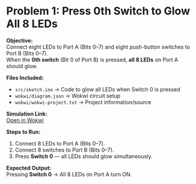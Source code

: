 # Problem 1: Press 0th Switch to Glow All 8 LEDs

**Objective:**  
Connect eight LEDs to Port A (Bits 0–7) and eight push-button switches to Port B (Bits 0–7).  
When the **0th switch** (Bit 0 of Port B) is pressed, **all 8 LEDs** on Port A should glow.

**Files Included:**  
- `src/sketch.ino` → Code to glow all LEDs when Switch 0 is pressed  
- `wokwi/diagram.json` → Wokwi circuit setup  
- `wokwi/wokwi-project.txt` → Project information/source  

**Simulation Link:**  
[Open in Wokwi](https://wokwi.com/projects/443962351379661825)

**Steps to Run:**  
1. Connect 8 LEDs to Port A (Bits 0–7).  
2. Connect 8 switches to Port B (Bits 0–7).  
3. Press **Switch 0** — all LEDs should glow simultaneously.  

**Expected Output:**  
Pressing **Switch 0** → All 8 LEDs on Port A turn ON.
